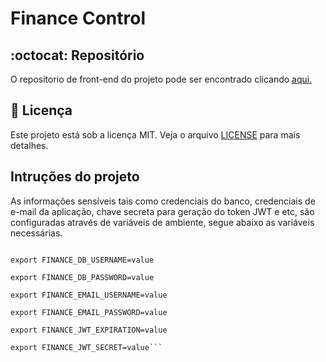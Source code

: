 # Finance Control

## :octocat: Repositório

 O repositorio de front-end do projeto pode ser encontrado clicando <a href="https://github.com/alexandre-mendes/financeiro-angular" target="_blank">aqui.</a>

## 📝 Licença

Este projeto está sob a licença MIT. Veja o arquivo [LICENSE](LICENSE) para mais detalhes.

## Intruções do projeto

As informações sensíveis tais como credenciais do banco, credenciais de e-mail da aplicação, chave secreta para geração do token JWT e etc, são configuradas através de variáveis de ambiente, segue abaixo as variáveis necessárias.

```export FINANCE_DB_URL=value

export FINANCE_DB_USERNAME=value

export FINANCE_DB_PASSWORD=value

export FINANCE_EMAIL_USERNAME=value

export FINANCE_EMAIL_PASSWORD=value

export FINANCE_JWT_EXPIRATION=value

export FINANCE_JWT_SECRET=value```
